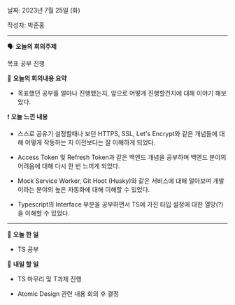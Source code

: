 날짜: 2023년 7월 25일 (화)

작성자: 박준홍

---

<aside>

🗣 **오늘의 회의주제**

</aside>

목표 공부 진행

<aside>

🎢 **오늘의 회의내용 요약**

</aside>

- 목표했던 공부를 얼마나 진행했는지, 앞으로 어떻게 진행할건지에 대해 이야기 해보았다.

<aside>

❗ **오늘 느낀 내용**

</aside>

- 스스로 공유기 설정할때나 보던 HTTPS, SSL, Let's Encrypt와 같은 개념들에 대해 어떻게 작동하는 지 이전보다는 잘 이해하게 되었다.

- Access Token 및 Refresh Token과 같은 백엔드 개념을 공부하며 백엔드 분야의 어려움에 대해 다시 한 번 느끼게 되었다.

- Mock Service Worker, Git Hoot (Husky)와 같은 서비스에 대해 알아보며 개발이라는 분야의 높은 자동화에 대해 이해할 수 있었다.

- Typescript의 Interface 부분을 공부하면서 TS에 가진 타입 설정에 대한 열망(?)을 이해할 수 있었다.

---

<aside>

🎵 **오늘 한 일**

</aside>

- TS 공부

<aside>

🥊 **내일 할 일**

</aside>

- TS 마무리 및 T과제 진행

- Atomic Design 관련 내용 회의 후 결정